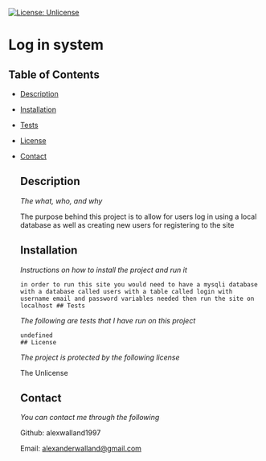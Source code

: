 [![License: Unlicense](https://img.shields.io/badge/license-Unlicense-blue.svg)](http://unlicense.org/) 
# Log in system 
## Table of Contents 
* [Description](#description) 
* [Installation](#installation) 
* [Tests](#tests) 
* [License](#license) 
* [Contact](#contact) 

    ## Description
  
    *The what, who, and why*
  
    The purpose behind this project is to allow for users log in using a local database as well as creating new users for registering to the site
    
    ## Installation
    *Instructions on how to install the project and run it*
  
      in order to run this site you would need to have a mysqli database with a database called users with a table called login with username email and password variables needed then run the site on localhost ## Tests
    *The following are tests that I have run on this project*
  
      undefined
      ## License
    *The project is protected by the following license*
  
    The Unlicense
    ## Contact
  *You can contact me through the following*
  
    Github: alexwalland1997 

    Email: alexanderwalland@gmail.com
    
